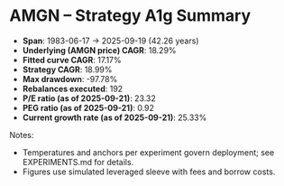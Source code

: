 # AMGN – Strategy A1g Summary

- **Span**: 1983-06-17 → 2025-09-19 (42.26 years)
- **Underlying (AMGN price) CAGR**: 18.29%
- **Fitted curve CAGR**: 17.17%
- **Strategy CAGR**: 18.99%
- **Max drawdown**: -97.78%
- **Rebalances executed**: 192
- **P/E ratio (as of 2025-09-21)**: 23.32
- **PEG ratio (as of 2025-09-21)**: 0.92
- **Current growth rate (as of 2025-09-21)**: 25.33%

Notes:

- Temperatures and anchors per experiment govern deployment; see EXPERIMENTS.md for details.
- Figures use simulated leveraged sleeve with fees and borrow costs.
